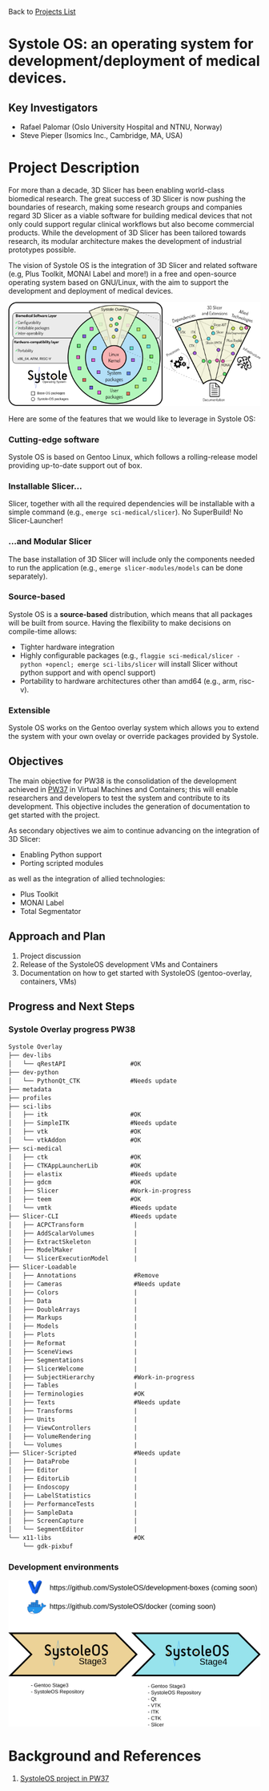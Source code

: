 Back to [Projects List](../../README.md#ProjectsList)

# Systole OS: an operating system for development/deployment of medical devices.

## Key Investigators

- Rafael Palomar (Oslo University Hospital and NTNU, Norway)
- Steve Pieper (Isomics Inc., Cambridge, MA, USA)

# Project Description

<!-- Add a short paragraph describing the project. -->

For more than a decade, 3D Slicer has been enabling world-class biomedical
research. The great success of 3D Slicer is now pushing the boundaries of
research, making some research groups and companies regard 3D Slicer as a viable
software for building medical devices that not only could support regular
clinical workflows but also become commercial products. While the development of
3D Slicer has been tailored towards research, its modular architecture makes the 
development of industrial prototypes possible.

The vision of Systole OS is the integration of 3D Slicer and related software (e.g,
Plus Toolkit, MONAI Label and more!) in a free and open-source operating system
based on GNU/Linux, with the aim to support the development and deployment of
medical devices. 

![Systole](systole.png)

Here are some of the features that we would like to leverage in
Systole OS:

### Cutting-edge software
  
Systole OS is based on Gentoo Linux, which follows a rolling-release model
providing up-to-date support out of box.

### Installable Slicer...

Slicer, together with all the required dependencies will be installable with a simple
command (e.g., `emerge sci-medical/slicer`). No SuperBuild! No Slicer-Launcher!

### ...and Modular Slicer

The base installation of 3D Slicer will include only the components needed to
run the application (e.g., `emerge slicer-modules/models` can be done
separately).

### Source-based

Systole OS is a **source-based** distribution, which means that all packages
will be built from source. Having the flexibility to make decisions on
compile-time allows:

   - Tighter hardware integration
   - Highly configurable packages (e.g., `flaggie sci-medical/slicer -python +opencl; emerge sci-libs/slicer` will install Slicer without python support and with opencl support)
   - Portability to hardware architectures other than amd64 (e.g., arm, risc-v).

### Extensible

Systole OS works on the Gentoo overlay system which allows you to extend the
system with your own ovelay or override packages provided by Systole.

## Objectives

The main objective for PW38 is the consolidation of the development achieved in [PW37](https://github.com/NA-MIC/ProjectWeek/tree/master/PW37_2022_Virtual/Projects/SystoleOS) in Virtual Machines and Containers; this will enable researchers and developers to test the system and contribute to its development. This objective includes the generation of documentation to get started with the project.

As secondary objectives we aim to continue advancing on the integration of 3D Slicer:
 
 - Enabling Python support
 - Porting scripted modules
 
as well as the integration of allied technologies:

 - Plus Toolkit
 - MONAI Label
 - Total Segmentator

## Approach and Plan

1. Project discussion
2. Release of the SystoleOS development VMs and Containers
2. Documentation on how to get started with SystoleOS (gentoo-overlay, containers, VMs)

## Progress and Next Steps

### Systole Overlay progress PW38

```txt
Systole Overlay
├── dev-libs
│   └── qRestAPI                  #OK
├── dev-python
│   └── PythonQt_CTK              #Needs update
├── metadata
├── profiles
├── sci-libs
│   ├── itk                       #OK
│   ├── SimpleITK                 #Needs update
│   ├── vtk                       #OK
│   └── vtkAddon                  #OK
├── sci-medical
│   ├── ctk                       #OK
│   ├── CTKAppLauncherLib         #OK
│   ├── elastix                   #Needs update
│   ├── gdcm                      #OK
│   ├── Slicer                    #Work-in-progress
│   ├── teem                      #OK
│   └── vmtk                      #Needs update
├── Slicer-CLI                    #Needs update
│   ├── ACPCTransform              |
│   ├── AddScalarVolumes           |
│   ├── ExtractSkeleton            |
│   ├── ModelMaker                 |
│   └── SlicerExecutionModel       | 
├── Slicer-Loadable                
│   ├── Annotations                #Remove
│   ├── Cameras                    #Needs update 
│   ├── Colors                     |
│   ├── Data                       |
│   ├── DoubleArrays               |
│   ├── Markups                    |
│   ├── Models                     |
│   ├── Plots                      |
│   ├── Reformat                   |
│   ├── SceneViews                 |
│   ├── Segmentations              |
│   ├── SlicerWelcome              |
│   ├── SubjectHierarchy           #Work-in-progress
│   ├── Tables                     |
│   ├── Terminologies              #OK
│   ├── Texts                      #Needs update
│   ├── Transforms                 |
│   ├── Units                      |
│   ├── ViewControllers            |
│   ├── VolumeRendering            |
│   └── Volumes                    |
├── Slicer-Scripted                #Needs update
│   ├── DataProbe                  |
│   ├── Editor                     |
│   ├── EditorLib                  |
│   ├── Endoscopy                  |
│   ├── LabelStatistics            |
│   ├── PerformanceTests           |
│   ├── SampleData                 |
│   ├── ScreenCapture              |
│   └── SegmentEditor              |
└── x11-libs                       #OK
    └── gdk-pixbuf
```

### Development environments

![SystoleOS utility boxes and development environments](systoleos_dev_envs.png)

# Background and References
1. [SystoleOS project in PW37](https://github.com/NA-MIC/ProjectWeek/tree/master/PW37_2022_Virtual/Projects/SystoleOS)

<!-- If you developed any software, include link to the source code repository. If possible, also add links to sample data, and to any relevant publications. -->

